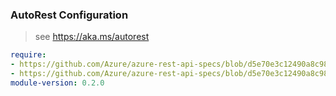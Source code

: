 ### AutoRest Configuration

> see https://aka.ms/autorest

``` yaml
require:
- https://github.com/Azure/azure-rest-api-specs/blob/d5e70e3c12490a8c980b890cb611e85bbbae5858/specification/monitor/resource-manager/readme.md
- https://github.com/Azure/azure-rest-api-specs/blob/d5e70e3c12490a8c980b890cb611e85bbbae5858/specification/monitor/resource-manager/readme.go.md
module-version: 0.2.0
```